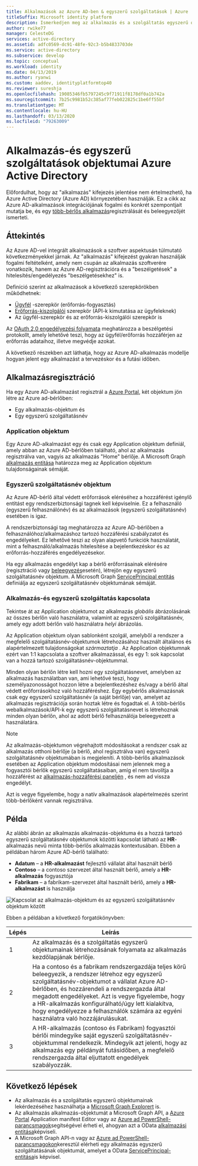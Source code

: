 ```yaml
---
title: Alkalmazások az Azure AD-ben & egyszerű szolgáltatások | Azure
titleSuffix: Microsoft identity platform
description: Ismerkedjen meg az alkalmazás és a szolgáltatás egyszerű objektumai közötti kapcsolattal Azure Active Directoryban.
author: rwike77
manager: CelesteDG
services: active-directory
ms.assetid: adfc0569-dc91-48fe-92c3-b5b4833703de
ms.service: active-directory
ms.subservice: develop
ms.topic: conceptual
ms.workload: identity
ms.date: 04/13/2019
ms.author: ryanwi
ms.custom: aaddev, identityplatformtop40
ms.reviewer: sureshja
ms.openlocfilehash: 19085346fb5797245c9f71911f8178df0a1b742a
ms.sourcegitcommit: 7b25c9981b52c385af77feb022825c1be6ff55bf
ms.translationtype: MT
ms.contentlocale: hu-HU
ms.lasthandoff: 03/13/2020
ms.locfileid: "79263009"
---
```

# <a name="application-and-service-principal-objects-in-azure-active-directory"></a>Alkalmazás-és egyszerű szolgáltatások objektumai Azure Active Directory

Előfordulhat, hogy az "alkalmazás" kifejezés jelentése nem értelmezhető, ha Azure Active Directory (Azure AD) környezetében használják. Ez a cikk az Azure AD-alkalmazások integrációjának fogalmi és konkrét szempontjait mutatja be, és egy [több-bérlős alkalmazás](developer-glossary.md#multi-tenant-application)regisztrálását és beleegyezőjét ismerteti.

## <a name="overview"></a>Áttekintés

Az Azure AD-vel integrált alkalmazások a szoftver aspektusán túlmutató következményekkel járnak. Az "alkalmazás" kifejezést gyakran használják fogalmi feltételként, amely nem csupán az alkalmazás szoftverére vonatkozik, hanem az Azure AD-regisztrációra és a "beszélgetések" a hitelesítés/engedélyezés "beszélgetésekhez" is.

Definíció szerint az alkalmazások a következő szerepkörökben működhetnek:

- [Ügyfél](developer-glossary.md#client-application) -szerepkör (erőforrás-fogyasztás)
- [Erőforrás-kiszolgálói](developer-glossary.md#resource-server) szerepkör (API-k kimutatása az ügyfeleknek)
- Az ügyfél-szerepkör és az erőforrás-kiszolgálói szerepkör is

Az [OAuth 2,0 engedélyezési folyamata](developer-glossary.md#authorization-grant) meghatározza a beszélgetési protokollt, amely lehetővé teszi, hogy az ügyfél/erőforrás hozzáférjen az erőforrás adataihoz, illetve megvédje azokat.

A következő részekben azt láthatja, hogy az Azure AD-alkalmazás modellje hogyan jelent egy alkalmazást a tervezéskor és a futási időben.

## <a name="application-registration"></a>Alkalmazásregisztráció

Ha egy Azure AD-alkalmazást regisztrál a [Azure Portal][AZURE-Portal], két objektum jön létre az Azure ad-bérlőben:

- Egy alkalmazás-objektum és
- Egy egyszerű szolgáltatásnév

### <a name="application-object"></a>Application objektum

Egy Azure AD-alkalmazást egy és csak egy Application objektum definiál, amely abban az Azure AD-bérlőben található, ahol az alkalmazás regisztrálva van, vagyis az alkalmazás "Home" bérlője. A Microsoft Graph [alkalmazás entitása][MS-Graph-App-Entity] határozza meg az Application objektum tulajdonságainak sémáját.

### <a name="service-principal-object"></a>Egyszerű szolgáltatásnév objektum

Az Azure AD-bérlő által védett erőforrások eléréséhez a hozzáférést igénylő entitást egy rendszerbiztonsági tagnek kell képviselnie. Ez a felhasználó (egyszerű felhasználónév) és az alkalmazások (egyszerű szolgáltatásnév) esetében is igaz.

A rendszerbiztonsági tag meghatározza az Azure AD-bérlőben a felhasználóhoz/alkalmazáshoz tartozó hozzáférési szabályzatot és engedélyeket. Ez lehetővé teszi az olyan alapvető funkciók használatát, mint a felhasználó/alkalmazás hitelesítése a bejelentkezéskor és az erőforrás-hozzáférés engedélyezésekor.

Ha egy alkalmazás engedélyt kap a bérlő erőforrásainak elérésére (regisztráció vagy [beleegyezés](developer-glossary.md#consent)esetén), létrejön egy egyszerű szolgáltatásnév objektum. A Microsoft Graph [ServicePrincipal entitás][MS-Graph-Sp-Entity] definiálja az egyszerű szolgáltatásnév objektumának sémáját.

### <a name="application-and-service-principal-relationship"></a>Alkalmazás-és egyszerű szolgáltatás kapcsolata

Tekintse át az Application objektumot az alkalmazás *globális* ábrázolásának az összes bérlőn való használatra, valamint az egyszerű szolgáltatásnév, amely egy adott bérlőn való használatra *helyi* ábrázolás.

Az Application objektum olyan sablonként szolgál, amelyből a rendszer a megfelelő szolgáltatásnév-objektumok létrehozásához használt általános és alapértelmezett tulajdonságokat *származtatja* . Az Application objektumnak ezért van 1:1 kapcsolata a szoftver alkalmazással, és egy 1: sok kapcsolat van a hozzá tartozó szolgáltatásnév-objektummal.

Minden olyan bérlőn létre kell hozni egy szolgáltatásnevet, amelyben az alkalmazás használatban van, ami lehetővé teszi, hogy személyazonosságot hozzon létre a bejelentkezéshez és/vagy a bérlő által védett erőforrásokhoz való hozzáféréshez. Egy egybérlős alkalmazásnak csak egy egyszerű szolgáltatásnév (a saját bérlője) van, amelyet az alkalmazás regisztrációja során hoztak létre és fogadtak el. A több-bérlős webalkalmazások/API-k egy egyszerű szolgáltatásnevet is létrehoznak minden olyan bérlőn, ahol az adott bérlő felhasználója beleegyezett a használatára.

> [!NOTE]
> Az alkalmazás-objektumon végrehajtott módosításokat a rendszer csak az alkalmazás otthoni bérlője (a bérlő, ahol regisztrálva van) egyszerű szolgáltatásnév objektumában is megjeleníti. A több-bérlős alkalmazások esetében az Application objektum módosításai nem jelennek meg a fogyasztói bérlők egyszerű szolgáltatásaiban, amíg el nem távolítja a hozzáférést az [alkalmazás-hozzáférési paneljén](https://myapps.microsoft.com) , és nem ad vissza engedélyt.
>
> Azt is vegye figyelembe, hogy a natív alkalmazások alapértelmezés szerint több-bérlőként vannak regisztrálva.

## <a name="example"></a>Példa

Az alábbi ábrán az alkalmazás alkalmazás-objektuma és a hozzá tartozó egyszerű szolgáltatásnév objektumok közötti kapcsolat látható az **HR**-alkalmazás nevű minta több-bérlős alkalmazás kontextusában. Ebben a példában három Azure AD-bérlő található:

- **Adatum** – a **HR-alkalmazást** fejlesztő vállalat által használt bérlő
- **Contoso** – a contoso szervezet által használt bérlő, amely a **HR-alkalmazás** fogyasztója
- **Fabrikam** – a fabrikam-szervezet által használt bérlő, amely a **HR-alkalmazást** is használja

![Kapcsolat az alkalmazás-objektum és az egyszerű szolgáltatásnév objektum között](./media/app-objects-and-service-principals/application-objects-relationship.svg)

Ebben a példában a következő forgatókönyvben:

| Lépés | Leírás |
|------|-------------|
| 1    | Az alkalmazás és a szolgáltatás egyszerű objektumainak létrehozásának folyamata az alkalmazás kezdőlapjának bérlője. |
| 2    | Ha a contoso és a fabrikam rendszergazdája teljes körű beleegyezik, a rendszer létrehoz egy egyszerű szolgáltatásnév-objektumot a vállalat Azure AD-bérlőben, és hozzárendeli a rendszergazda által megadott engedélyeket. Azt is vegye figyelembe, hogy a HR-alkalmazás konfigurálható/úgy lett kialakítva, hogy engedélyezze a felhasználók számára az egyéni használatra való hozzájárulásukat. |
| 3    | A HR-alkalmazás (contoso és Fabrikam) fogyasztói bérlői mindegyike saját egyszerű szolgáltatásnév-objektummal rendelkezik. Mindegyik azt jelenti, hogy az alkalmazás egy példányát futásidőben, a megfelelő rendszergazda által eljuttatott engedélyek szabályozzák. |

## <a name="next-steps"></a>Következő lépések

- Az alkalmazás és a szolgáltatás egyszerű objektumainak lekérdezéséhez használhatja a [Microsoft Graph Explorert](https://developer.microsoft.com/graph/graph-explorer) is.
- Az alkalmazás alkalmazás-objektumát a Microsoft Graph API, a [Azure Portal][AZURE-Portal] Application manifest Editor vagy az [Azure ad PowerShell-parancsmagok](https://docs.microsoft.com/powershell/azure/overview?view=azureadps-2.0)segítségével érheti el, ahogyan azt a OData [alkalmazási entitása][MS-Graph-App-Entity]képviseli.
- A Microsoft Graph API-n vagy az [Azure ad PowerShell-parancsmagokon](https://docs.microsoft.com/powershell/azure/overview?view=azureadps-2.0)keresztül elérheti egy alkalmazás egyszerű szolgáltatásának objektumát, amelyet a OData [ServicePrincipal-entitása][MS-Graph-Sp-Entity]is képvisel.

<!--Image references-->

<!--Reference style links -->
[MS-Graph-App-Entity]: https://docs.microsoft.com/graph/api/resources/application
[MS-Graph-Sp-Entity]: https://docs.microsoft.com/graph/api/resources/serviceprincipal
[AZURE-Portal]: https://portal.azure.com

